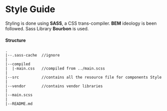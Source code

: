 # Style Guide

Styling is done using **SASS**, a CSS trans-compiler. **BEM** ideology is been followed.
Sass Library **Bourbon** is used.

#### Structure
```
.
|--.sass-cache  //ignore
|
|--compiled
|  |-main.css   //compiled from ../main.scss
|
|--src          //contains all the resource file for components Style
|
|--vendor       //contains vendor libraries
|
|--main.scss
|
|--README.md
```

